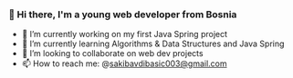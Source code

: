 ### 👋 Hi there, I'm a young web developer from Bosnia

- 🔭 I’m currently working on my first Java Spring project
- 🌱 I’m currently learning Algorithms & Data Structures and Java Spring
- 👯 I’m looking to collaborate on web dev projects
- 📫 How to reach me: @sakibavdibasic003@gmail.com
